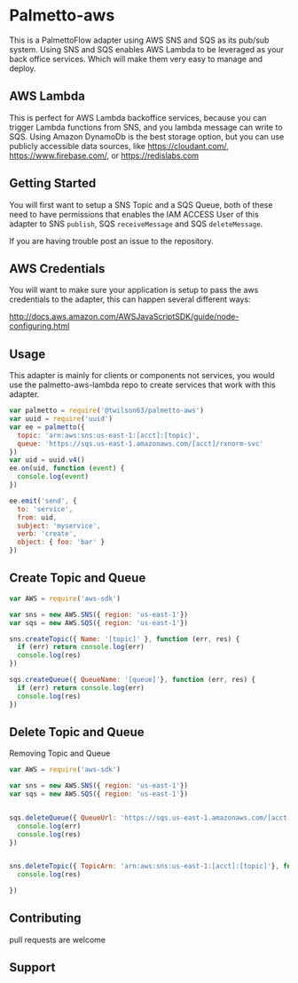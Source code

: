 # Palmetto-aws

This is a PalmettoFlow adapter using AWS SNS and SQS as its pub/sub system. Using
SNS and SQS enables AWS Lambda to be leveraged as your back office services. Which
will make them very easy to manage and deploy.

## AWS Lambda

This is perfect for AWS Lambda backoffice services, because you can trigger Lambda
functions from SNS, and you lambda message can write to SQS. Using Amazon DynamoDb
is the best storage option, but you can use publicly accessible data sources, like
https://cloudant.com/, https://www.firebase.com/, or https://redislabs.com

## Getting Started

You will first want to setup a SNS Topic and a SQS Queue, both of these need to
have permissions that enables the IAM ACCESS User of this adapter to SNS `publish`,
SQS `receiveMessage` and SQS `deleteMessage`.

If you are having trouble post an issue to the repository.

## AWS Credentials

You will want to make sure your application is setup to pass the aws credentials
to the adapter, this can happen several different ways:

http://docs.aws.amazon.com/AWSJavaScriptSDK/guide/node-configuring.html

## Usage

This adapter is mainly for clients or components not services, you would use the
palmetto-aws-lambda repo to create services that work with this adapter.

``` js
var palmetto = require('@twilson63/palmetto-aws')
var uuid = require('uuid')
var ee = palmetto({
  topic: 'arn:aws:sns:us-east-1:[acct]:[topic]',
  queue: 'https://sqs.us-east-1.amazonaws.com/[acct]/rxnorm-svc'
})
var uid = uuid.v4()
ee.on(uid, function (event) {
  console.log(event)
})

ee.emit('send', {
  to: 'service',
  from: uid,
  subject: 'myservice',
  verb: 'create',
  object: { foo: 'bar' }
})
```

## Create Topic and Queue

``` js
var AWS = require('aws-sdk')

var sns = new AWS.SNS({ region: 'us-east-1'})
var sqs = new AWS.SQS({ region: 'us-east-1'})

sns.createTopic({ Name: '[topic]' }, function (err, res) {
  if (err) return console.log(err)
  console.log(res)
})

sqs.createQueue({ QueueName: '[queue]'}, function (err, res) {
  if (err) return console.log(err)
  console.log(res)
})
```

## Delete Topic and Queue

Removing Topic and Queue

``` js
var AWS = require('aws-sdk')

var sns = new AWS.SNS({ region: 'us-east-1'})
var sqs = new AWS.SQS({ region: 'us-east-1'})


sqs.deleteQueue({ QueueUrl: 'https://sqs.us-east-1.amazonaws.com/[acct]/[queue]'}, function (err, res) {
  console.log(err)
  console.log(res)
})


sns.deleteTopic({ TopicArn: 'arn:aws:sns:us-east-1:[acct]:[topic]'}, function (err, res) {
  console.log(res)

})
```

## Contributing

pull requests are welcome

## Support
